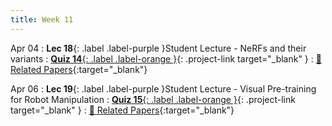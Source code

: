 ```yaml
---
title: Week 11
---
```


Apr 04
: **Lec 18**{: .label .label-purple }Student Lecture - NeRFs and their variants
: [**Quiz 14**{: .label .label-orange }](https://www.gradescope.com/courses/481744){: .project-link target="_blank" }
  : [📃 Related Papers](/CSCI5980-Spr23-DeepRob/papers/){:target="_blank"}
  <!-- : [Solution](#) -->

Apr 06
: **Lec 19**{: .label .label-purple }Student Lecture - Visual Pre-training for Robot Manipulation
: [**Quiz 15**{: .label .label-orange }](https://www.gradescope.com/courses/481744){: .project-link target="_blank" }
  : [📃 Related Papers](/CSCI5980-Spr23-DeepRob/papers/){:target="_blank"}
  
<!-- Mar 24
: **Dis 11**{: .label .label-blue }[Paper discussion: NeRFs](#)
 -->